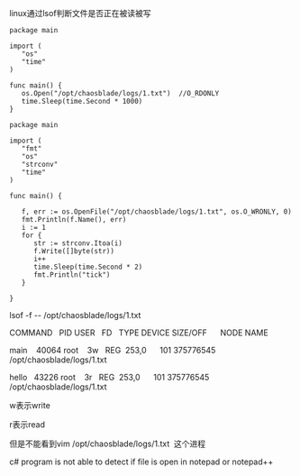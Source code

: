 linux通过lsof判断文件是否正在被读被写

```
package main

import (
   "os"
   "time"
)

func main() {
   os.Open("/opt/chaosblade/logs/1.txt")  //O_RDONLY
   time.Sleep(time.Second * 1000)
}

```

```
package main

import (
   "fmt"
   "os"
   "strconv"
   "time"
)

func main() {

   f, err := os.OpenFile("/opt/chaosblade/logs/1.txt", os.O_WRONLY, 0)
   fmt.Println(f.Name(), err)
   i := 1
   for {
      str := strconv.Itoa(i)
      f.Write([]byte(str))
      i++
      time.Sleep(time.Second * 2)
      fmt.Println("tick")
   }

}

```

lsof -f -- /opt/chaosblade/logs/1.txt 

COMMAND   PID USER   FD   TYPE DEVICE SIZE/OFF      NODE NAME

main    40064 root    3w   REG  253,0      101 375776545 /opt/chaosblade/logs/1.txt

hello   43226 root    3r   REG  253,0      101 375776545 /opt/chaosblade/logs/1.txt

w表示write

r表示read

但是不能看到vim  /opt/chaosblade/logs/1.txt   这个进程

c# program is not able to detect if file is open in notepad or notepad++